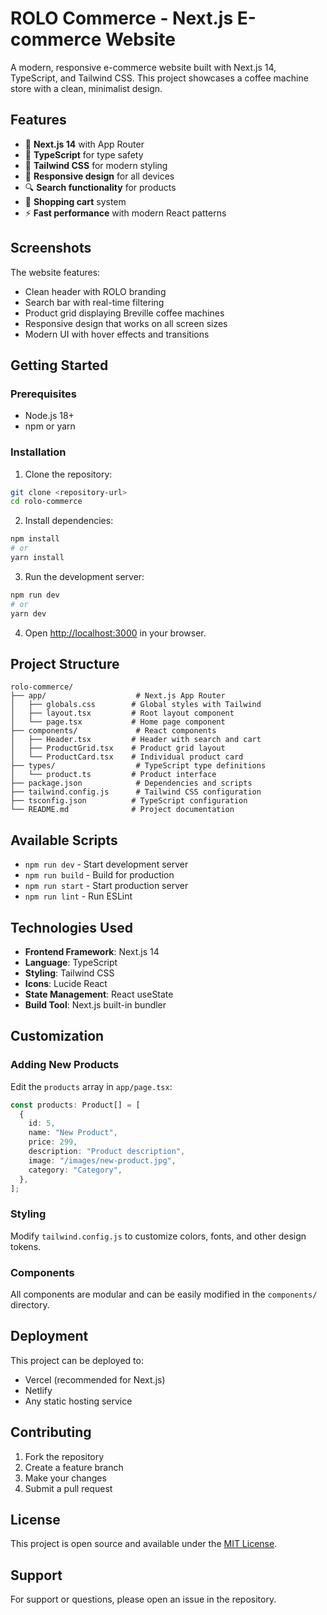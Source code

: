 # ROLO Commerce - Next.js E-commerce Website

A modern, responsive e-commerce website built with Next.js 14, TypeScript, and Tailwind CSS. This project showcases a coffee machine store with a clean, minimalist design.

## Features

- 🚀 **Next.js 14** with App Router
- 💎 **TypeScript** for type safety
- 🎨 **Tailwind CSS** for modern styling
- 📱 **Responsive design** for all devices
- 🔍 **Search functionality** for products
- 🛒 **Shopping cart** system
- ⚡ **Fast performance** with modern React patterns

## Screenshots

The website features:

- Clean header with ROLO branding
- Search bar with real-time filtering
- Product grid displaying Breville coffee machines
- Responsive design that works on all screen sizes
- Modern UI with hover effects and transitions

## Getting Started

### Prerequisites

- Node.js 18+
- npm or yarn

### Installation

1. Clone the repository:

```bash
git clone <repository-url>
cd rolo-commerce
```

2. Install dependencies:

```bash
npm install
# or
yarn install
```

3. Run the development server:

```bash
npm run dev
# or
yarn dev
```

4. Open [http://localhost:3000](http://localhost:3000) in your browser.

## Project Structure

```
rolo-commerce/
├── app/                    # Next.js App Router
│   ├── globals.css        # Global styles with Tailwind
│   ├── layout.tsx         # Root layout component
│   └── page.tsx           # Home page component
├── components/             # React components
│   ├── Header.tsx         # Header with search and cart
│   ├── ProductGrid.tsx    # Product grid layout
│   └── ProductCard.tsx    # Individual product card
├── types/                  # TypeScript type definitions
│   └── product.ts         # Product interface
├── package.json            # Dependencies and scripts
├── tailwind.config.js      # Tailwind CSS configuration
├── tsconfig.json          # TypeScript configuration
└── README.md              # Project documentation
```

## Available Scripts

- `npm run dev` - Start development server
- `npm run build` - Build for production
- `npm run start` - Start production server
- `npm run lint` - Run ESLint

## Technologies Used

- **Frontend Framework**: Next.js 14
- **Language**: TypeScript
- **Styling**: Tailwind CSS
- **Icons**: Lucide React
- **State Management**: React useState
- **Build Tool**: Next.js built-in bundler

## Customization

### Adding New Products

Edit the `products` array in `app/page.tsx`:

```typescript
const products: Product[] = [
  {
    id: 5,
    name: "New Product",
    price: 299,
    description: "Product description",
    image: "/images/new-product.jpg",
    category: "Category",
  },
];
```

### Styling

Modify `tailwind.config.js` to customize colors, fonts, and other design tokens.

### Components

All components are modular and can be easily modified in the `components/` directory.

## Deployment

This project can be deployed to:

- Vercel (recommended for Next.js)
- Netlify
- Any static hosting service

## Contributing

1. Fork the repository
2. Create a feature branch
3. Make your changes
4. Submit a pull request

## License

This project is open source and available under the [MIT License](LICENSE).

## Support

For support or questions, please open an issue in the repository.
